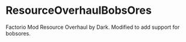 ResourceOverhaulBobsOres
========================

Factorio Mod Resource Overhaul by Dark. Modified to add support for bobsores.
